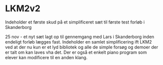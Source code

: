 # LKM2v2

Indeholder et første skud på et simplificeret sæt til første test forløb i Skanderborg

25 nov - et nyt sæt lagt op til gennemgang med Lars i Skanderborg inden endeligt forløb lægges fast.
Indeholder en samlet simplificering ift LKM2 ved at der nu kun er et lyd bibliotek og alle de simple forsøg og demoer 
der er talt om kan laves vha det. Der er også et enkelt piano program som elever kan modificere til en anden klang. 
